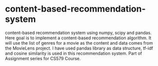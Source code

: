 # content-based-recommendation-system
content-based recommendation system using numpy, scipy and pandas.
Here goal is to implement a content-based recommendation algorithm. It will use the list of genres for a movie as the content and data comes from the MovieLens project.
I have used pandas library as data structure, tf-idf and cosine similarity is used in this recommendation system.   Part of Assignment series for CS579 Course.
